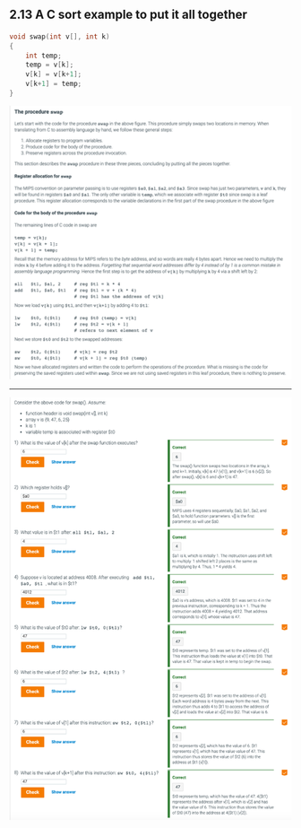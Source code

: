 ## 2.13 A C sort example to put it all together

```c
void swap(int v[], int k)
{
    int temp;
    temp = v[k];
    v[k] = v[k+1];
    v[k+1] = temp;
}
```

![](img/2020-09-28-12-50-16.png)

---

![](img/2020-09-28-13-25-53.png)






































